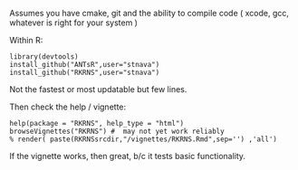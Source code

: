 Assumes you have cmake, git and the ability to compile code ( xcode, gcc, whatever is right for your system )

Within R:

```
library(devtools)
install_github("ANTsR",user="stnava")
install_github("RKRNS",user="stnava")
```

Not the fastest or most updatable but few lines.

Then check the help / vignette:

```
help(package = "RKRNS", help_type = "html")
browseVignettes("RKRNS") #  may not yet work reliably
% render( paste(RKRNSsrcdir,"/vignettes/RKRNS.Rmd",sep='') ,'all')
```

If the vignette works, then great, b/c it tests basic functionality.
